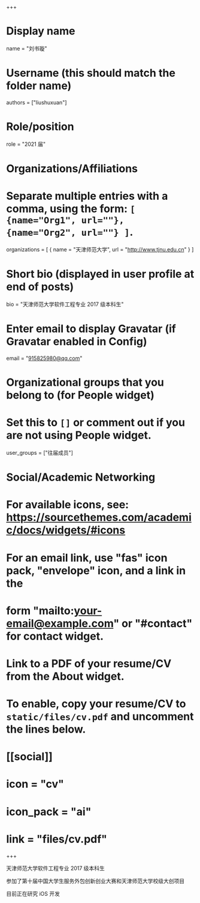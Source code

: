 +++
# Display name
name = "刘书璇"

# Username (this should match the folder name)
authors = ["liushuxuan"]

# Role/position
role = "2021 届"

# Organizations/Affiliations
#   Separate multiple entries with a comma, using the form: `[ {name="Org1", url=""}, {name="Org2", url=""} ]`.
organizations = [ { name = "天津师范大学", url = "http://www.tjnu.edu.cn" } ]

# Short bio (displayed in user profile at end of posts)
bio = "天津师范大学软件工程专业 2017 级本科生"

# Enter email to display Gravatar (if Gravatar enabled in Config)
email = "915825980@qq.com"

# Organizational groups that you belong to (for People widget)
#   Set this to `[]` or comment out if you are not using People widget.
user_groups = ["往届成员"]


# Social/Academic Networking
# For available icons, see: https://sourcethemes.com/academic/docs/widgets/#icons
#   For an email link, use "fas" icon pack, "envelope" icon, and a link in the
#   form "mailto:your-email@example.com" or "#contact" for contact widget.


# Link to a PDF of your resume/CV from the About widget.
# To enable, copy your resume/CV to `static/files/cv.pdf` and uncomment the lines below.
# [[social]]
#   icon = "cv"
#   icon_pack = "ai"
#   link = "files/cv.pdf"

+++

天津师范大学软件工程专业 2017 级本科生

参加了第十届中国大学生服务外包创新创业大赛和天津师范大学校级大创项目

目前正在研究 iOS 开发




